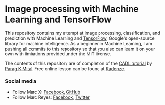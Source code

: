 # Image processing with Machine Learning and TensorFlow
This repository contains my attempt at image processing, classification, and prediction with Machine Learning and [TensorFlow](https://www.tensorflow.org), Google's open-source library for machine intelligence. As a beginner in Machine Learning, I am pushing all commits to this repository so that you also can learn it on your own with limitations provided under the MIT license. 

The contents of this repository are of completion of the [CADL tutorial](https://github.com/pkmital/CADL) by [Parag K Mital](https://github.com/pkmital). Free online lesson can be found at [Kadenze](https://www.kadenze.com/courses/creative-applications-of-deep-learning-with-tensorflow/info).

### Social media
* Follow Marc X: [Facebook](https://facebook.com/marcreyesph), [GitHub](https://github.com/marcreyesph)
* Follow Marc Reyes: [Facebook](https://facebook.com/marcxplanet), [Twitter](https://twitter.com/marcreyesph)
